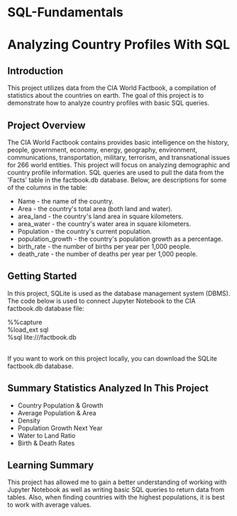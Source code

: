 # SQL-Fundamentals
<h1>Analyzing Country Profiles With SQL</h1>
<h2>Introduction</h2>
<p>This project utilizes data from the CIA World Factbook, a compilation of statistics about the countries on earth. The goal of this project is to demonstrate how to analyze country profiles with basic SQL queries.</p>

<h2>Project Overview</h2>
<p>The CIA World Factbook contains provides basic intelligence on the history, people, government, economy, energy, geography, environment, communications, transportation, military, terrorism, and transnational issues for 266 world entities. This project will focus on analyzing demographic and country profile information. SQL queries are used to pull the data from the 'Facts' table in the factbook.db database. Below, are descriptions for some of the columns in the table:</p>
<ul>
<li>Name - the name of the country.</li>
<li>Area - the country's total area (both land and water).</li>
<li>area_land - the country's land area in square kilometers.</li>
<li>area_water - the country's water area in square kilometers.</li>
<li>Population - the country's current population.</li>
<li>population_growth - the country's population growth as a percentage.</li>
<li>birth_rate - the number of births per year per 1,000 people.</li>
<li>death_rate - the number of deaths per year per 1,000 people. </li></ul>

<h2>Getting Started</h2>
<p> In this project, SQLite is used as the database management system (DBMS). The code below is used to connect Jupyter Notebook to the CIA factbook.db database file:</p>
%%capture<br>
%load_ext sql<br>
%sql lite:///factbook.db<br>
<br><p>If you want to work on this project locally, you can download the SQLite factbook.db database.</p>

<h2>Summary Statistics Analyzed In This Project</h2>
<ul>
  <li>Country Population & Growth</li>
  <li>Average Population & Area</li>
  <li>Density</li>
  <li>Population Growth Next Year</li>
  <li>Water to Land Ratio</li>
  <li>Birth & Death Rates</li>
</ul>

<h2>Learning Summary</h2>
<p>This project has allowed me to gain a better understanding of working with Jupyter Notebook as well as writing basic SQL queries to return data from tables. Also, when finding countries with the highest populations, it is best to work with average values. </p>


